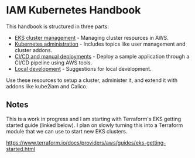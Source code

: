 # IAM Kubernetes Handbook

This handbook is structured in three parts:

* [EKS cluster management](/docs/eks-cluster-management.md) - Managing cluster resources in AWS.
* [Kubernetes administration](/docs/kubernetes-administration.md) - Includes topics like user management and cluster addons.
* [CI/CD and manual deployments](/docs/cluster-ci.md) - Deploy a sample application through a CI/CD pipeline using AWS tools.
* [Local development](/docs/local-dev.md) - Suggestions for local development.

Use these resources to setup a cluster, administer it, and extend it with addons like kube2iam and Calico.

## Notes

This is a work in progress and I am starting with Terraform's EKS getting started guide (linked below). I plan on slowly turning this into a Terraform module that we can use to start new EKS clusters.

https://www.terraform.io/docs/providers/aws/guides/eks-getting-started.html
